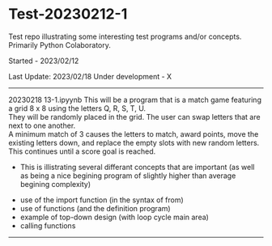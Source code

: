 # Test-20230212-1
Test repo illustrating some interesting test programs and/or concepts.  Primarily Python Colaboratory.

Started - 2023/02/12

Last Update:  2023/02/18 
Under development - X



***********************
20230218 13-1.ipyynb 
This will be a program that is a match game featuring a grid 8 x 8 using the letters Q, R, S, T, U.  
They will be randomly placed in the grid.  The user can swap letters that are next to one another.  
A minimum match of 3 causes the letters to match, award points, move the existing letters down, and 
replace the empty slots with new random letters.
This continues until a score goal is reached.

* This is illistrating several differant concepts that are important (as well as being a nice begining program of slightly higher than average begining complexity)
- use of the import function (in the syntax of from)
- use of functions (and the definition program)
- example of top-down design (with loop cycle main area)
- calling functions

*************************


